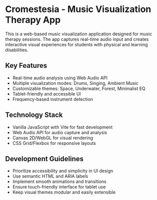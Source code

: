 <!-- Use this file to provide workspace-specific custom instructions to Copilot. For more details, visit https://code.visualstudio.com/docs/copilot/copilot-customization#_use-a-githubcopilotinstructionsmd-file -->

# Cromestesia - Music Visualization Therapy App

This is a web-based music visualization application designed for music therapy sessions. The app captures real-time audio input and creates interactive visual experiences for students with physical and learning disabilities.

## Key Features
- Real-time audio analysis using Web Audio API
- Multiple visualization modes: Drums, Singing, Ambient Music
- Customizable themes: Space, Underwater, Forest, Minimalist EQ
- Tablet-friendly and accessible UI
- Frequency-based instrument detection

## Technology Stack
- Vanilla JavaScript with Vite for fast development
- Web Audio API for audio capture and analysis
- Canvas 2D/WebGL for visual rendering
- CSS Grid/Flexbox for responsive layouts

## Development Guidelines
- Prioritize accessibility and simplicity in UI design
- Use semantic HTML and ARIA labels
- Implement smooth animations and transitions
- Ensure touch-friendly interface for tablet use
- Keep visual themes modular and easily extensible
